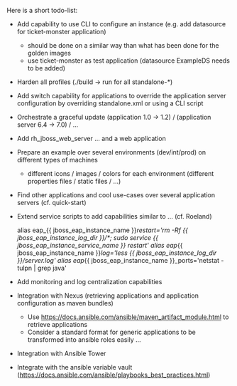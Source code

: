 Here is a short todo-list:

* Add capability to use CLI to configure an instance (e.g. add datasource for ticket-monster application)
  - should be done on a similar way than what has been done for the golden images
  - use ticket-monster as test application (datasource ExampleDS needs to be added)

* Harden all profiles (./build -> run for all standalone-*)

* Add switch capability for applications to override the application server configuration by overriding standalone.xml or using a CLI script

* Orchestrate a graceful update (application 1.0 -> 1.2) / (application server 6.4 -> 7.0) / ...

* Add rh_jboss_web_server ... and a web application

* Prepare an example over several environments (dev/int/prod) on different types of machines
  - different icons / images / colors for each environment (different properties files / static files / ...)

* Find other applications and cool use-cases over several application servers (cf. quick-start)

* Extend service scripts to add capabilities similar to ... (cf. Roeland)

  alias eap_{{ jboss_eap_instance_name }}_restart='rm -Rf {{ jboss_eap_instance_log_dir }}/*; sudo service {{ jboss_eap_instance_service_name }} restart'
  alias eap_{{ jboss_eap_instance_name }}_log='less {{ jboss_eap_instance_log_dir }}/server.log'
  alias eap_{{ jboss_eap_instance_name }}_ports='netstat -tulpn | grep java'

* Add monitoring and log centralization capabilities

* Integration with Nexus (retrieving applications and application configuration as maven bundles)
  - Use https://docs.ansible.com/ansible/maven_artifact_module.html to retrieve applications
  - Consider a standard format for generic applications to be transformed into ansible roles easily ...

* Integration with Ansible Tower

* Integrate with the ansible variable vault (https://docs.ansible.com/ansible/playbooks_best_practices.html)
